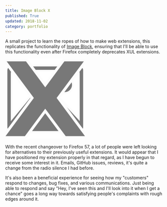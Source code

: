 ```yaml
---
title: Image Block X
published: True
updated: 2018-11-02
category: portfolio
---
```


A small project to learn the ropes of how to make web extensions, this replicates the functionality of [Image Block](https://addons.mozilla.org/en-US/firefox/addon/image-block/), ensuring that I'll be able to use this functionality even after Firefox completely deprecates XUL extensions.

![image-20181027212044168](assets/image-20181027212044168.png)

With the recent changeover to Firefox 57, a lot of people were left looking for alternatives to their previously useful extensions. It would appear that I have positioned my extension properly in that regard, as I have begun to receive some interest in it. Emails, GitHub issues, reviews, it's quite a change from the radio silence I had before.

It's also been a beneficial experience for seeing how my "customers" respond to changes, bug fixes, and various communications. Just being able to respond and say "Hey, I've seen this and I'll look into it when I get a chance" goes a long way towards satisfying people's complaints with rough edges around it.

